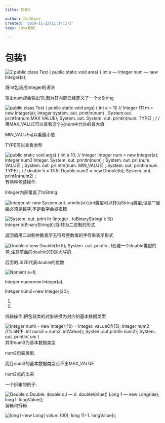 ```yaml
---
title: 包装1

author: IceStone
created: '2019-11-22T11:14:17Z'
tags: Java基础

---
```


# 包装1

 
![2 public class Test { 
public static void ares) { 
int a — 
Integer num — new Integer(a); ](images/02d3ac1c-c9de-4aaf-ae10-119cae83b8f0.png) 

将int包装成Integer的语法

输出num却会输出10,因为其内部已经定义了一个toString

![public class Test { 
public static void args) { 
int a = 10 
// Integer 
111 m 
= new Integer(a); 
Integer 
system. out. println(num) ; 
System.out. print1n(num.MAX VALUE); 
System. out. 
System. out. 
println(num. TYPE) ; / / ](images/8cadbff4-b6de-4663-bc24-b986f34fdfb0.png)用MAX_VALUE可以查看这个￼num中允许的最大值


MIN_VALUE可以看最小值

TYPE可以查看类型

 
![public static void args) { 
int a 10; 
// Integer 
Integer num = new Integer(a); 
Integer num3 Integer. 
System. out. println(num) ; 
System. out. pri (num. VALUE) ; 
System. out. pri ntln(num. MIN_VALUE) ; 
System. out. println(num. TYPE) ; / / 
double 
b = 13.5; 
Double 
num2 = new Double(b); 
System. out. print1n(num2) ; ](images/6b7ab35f-5431-46be-be12-87e694426bf4.png)有两种包装操作:


Integer内部覆盖了toString

![Integer str new 
System.out. println(str); ](images/806bf0c3-b82d-43ed-b9cc-e89a4e93a070.png)int类型可以转为String类型,但是""里面必须是数字,不是数字会被报错


![System. out. print In (Integer . toBinaryString( i: 5)) ](images/21241c30-cb88-449a-a5d1-a7e7371bf799.png)Integer.toBinaryString(i);将i转为二进制的形式


返回值用二进制参数表示无符号整数值的字符串表示形式

![Double 
d 
new Double(1e.5); 
System. out. println ; I ](images/5a18bd65-f48e-4046-a7b3-1bb097336e90.png)创建一个double类型的包,注意前面的double的D是大写的.


后面的.SIZE代表double的位数

![None](images/ed052428-72cc-40a9-8508-5cb6578988af.png)int a=6;


Integer num=new Integer(a);

Integer num2=new Integer(20);

1.

2.

拆箱操作:把包装类的对象转换为对应的基本数据类型

![Integer numl = new Integer(10) 
= Integer. vaLueOf(15); 
Integer num2 
//%iäNfF: 
int num3 = 
num2. intVa1ue(); 
System.out.println num2); 
System. out. println( um ) ](images/85f864c8-c02c-418b-ac13-6b747ceff905.png)其中num3为基本数据类型


num2包装类型,

而且num3的基本数据类型点不出MAX_VALUE

num2点的出来

一个拆箱的例子:

![Double d Double. 
double dJ — d. doubleVa1ue() 
Long 1 — new Long(løe); 
long I. longVaIue(); ](images/8b450c9e-0de8-4bb2-a4e6-4d0a29630efd.png)装箱和拆箱


![long I-new Long( value: 100); 
long 11=1. longValue(); ](images/f22a86a6-de05-4f7c-a4f4-8b88bbfbe4f6.png) 

 
 
 
